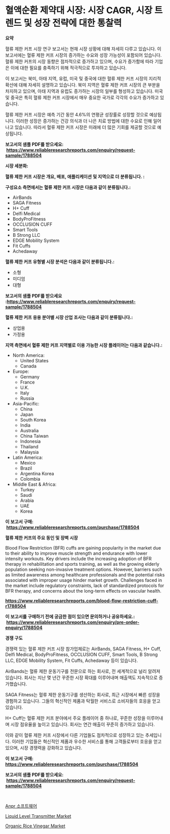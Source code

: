 <p><h1>혈액순환 제약대 시장: 시장 CAGR, 시장 트렌드 및 성장 전략에 대한 통찰력</h1></p><p><strong>요약</strong></p>
<p><p>혈류 제한 커프 시장 연구 보고서는 현재 시장 상황에 대해 자세히 다루고 있습니다. 이 보고서에는 혈류 제한 커프 시장의 증가하는 수요와 성장 가능성이 포함되어 있습니다. 혈류 제한 커프의 시장 동향은 점차적으로 증가하고 있으며, 수요가 증가함에 따라 기업은 이에 대한 필요를 충족하기 위해 적극적으로 투자하고 있습니다.</p><p>이 보고서는 북미, 아태 지역, 유럽, 미국 및 중국에 대한 혈류 제한 커프 시장의 지리적 확산에 대해 자세히 설명하고 있습니다. 북미 지역은 혈류 제한 커프 시장의 큰 부분을 차지하고 있으며, 아태 지역과 유럽도 증가하는 시장의 일부를 형성하고 있습니다. 미국 및 중국은 특히 혈류 제한 커프 시장에서 매우 중요한 국가로 각각의 수요가 증가하고 있습니다.</p><p>혈류 제한 커프 시장은 예측 기간 동안 4.6%의 연평균 성장률로 성장할 것으로 예상됩니다. 이러한 성장은 증가하는 건강 의식과 더 나은 치료 방법에 대한 수요로 인해 일어나고 있습니다. 따라서 혈류 제한 커프 시장은 미래에 더 많은 기회를 제공할 것으로 예상됩니다.</p></p>
<p><strong>보고서의 샘플 PDF를 받으세요: &nbsp;<a href="https://www.reliableresearchreports.com/enquiry/request-sample/1788504">https://www.reliableresearchreports.com/enquiry/request-sample/1788504</a></strong></p>
<p><strong>시장 세분화:</strong></p>
<p><strong> 혈류 제한 커프 시장은 개요, 배포, 애플리케이션 및 지역으로 더 분류됩니다. :</strong></p>
<p><strong>구성요소 측면에서는 혈류 제한 커프 시장은 다음과 같이 분류됩니다.:</strong></p>
<p><ul><li>AirBands</li><li>SAGA Fitness</li><li>H+ Cuff</li><li>Delfi Medical</li><li>BodyProFitness</li><li>OCCLUSION CUFF</li><li>Smart Tools</li><li>B Strong LLC</li><li>EDGE Mobility System</li><li>Fit Cuffs</li><li>Achedaway</li></ul></p>
<p><strong> 혈류 제한 커프 유형별 시장 분석은 다음과 같이 분류됩니다.:</strong></p>
<p><ul><li>소형</li><li>미디엄</li><li>대형</li></ul></p>
<p><strong>보고서의 샘플 PDF를 받으세요 :<a href="https://www.reliableresearchreports.com/enquiry/request-sample/1788504">https://www.reliableresearchreports.com/enquiry/request-sample/1788504</a></strong></p>
<p><strong> 혈류 제한 커프 응용 분야별 시장 산업 조사는 다음과 같이 분류됩니다.:</strong></p>
<p><ul><li>상업용</li><li>가정용</li></ul></p>
<p><strong>지역 측면에서 혈류 제한 커프 지역별로 이용 가능한 시장 플레이어는 다음과 같습니다.:</strong></p>
<p><ul>
    <li>
        North America:
        <ul>
            <li>United States</li>
            <li>Canada</li>
        </ul>
    </li>
    <li>
        Europe:
        <ul>
            <li>Germany</li>
            <li>France</li>
            <li>U.K.</li>
            <li>Italy</li>
            <li>Russia</li>
        </ul>
    </li>
    <li>
        Asia-Pacific:
        <ul>
            <li>China</li>
            <li>Japan</li>
            <li>South Korea</li>
            <li>India</li>
            <li>Australia</li>
            <li>China Taiwan</li>
            <li>Indonesia</li>
            <li>Thailand</li>
            <li>Malaysia</li>
        </ul>
    </li>
    <li>
        Latin America:
        <ul>
            <li>Mexico</li>
            <li>Brazil</li>
            <li>Argentina Korea</li>
            <li>Colombia</li>
        </ul>
    </li>
    <li>
        Middle East & Africa:
        <ul>
            <li>Turkey</li>
            <li>Saudi</li>
            <li>Arabia</li>
            <li>UAE</li>
            <li>Korea</li>
        </ul>
    </li>
    </ul></p>
<p><strong>이 보고서 구매: &nbsp;<a href="https://www.reliableresearchreports.com/purchase/1788504">https://www.reliableresearchreports.com/purchase/1788504</a></strong></p>
<p><strong>혈류 제한 커프의 주요 동인 및 장벽 시장</strong></p>
<p><p>Blood Flow Restriction (BFR) cuffs are gaining popularity in the market due to their ability to improve muscle strength and endurance with lower intensity workouts. Key drivers include the increasing adoption of BFR therapy in rehabilitation and sports training, as well as the growing elderly population seeking non-invasive treatment options. However, barriers such as limited awareness among healthcare professionals and the potential risks associated with improper usage hinder market growth. Challenges faced in the market include regulatory constraints, lack of standardized protocols for BFR therapy, and concerns about the long-term effects on vascular health.</p></p>
<p><strong><a href="https://www.reliableresearchreports.com/blood-flow-restriction-cuff-r1788504">https://www.reliableresearchreports.com/blood-flow-restriction-cuff-r1788504</a></strong></p>
<p><strong>이 보고서를 구매하기 전에 궁금한 점이 있으면 문의하거나 공유하세요.: &nbsp;<a href="https://www.reliableresearchreports.com/enquiry/pre-order-enquiry/1788504">https://www.reliableresearchreports.com/enquiry/pre-order-enquiry/1788504</a></strong></p>
<p><strong>경쟁 구도</strong></p>
<p><p>경쟁력 있는 혈류 제한 커프 시장 참가업체로는 AirBands, SAGA Fitness, H+ Cuff, Delfi Medical, BodyProFitness, OCCLUSION CUFF, Smart Tools, B Strong LLC, EDGE Mobility System, Fit Cuffs, Achedaway 등이 있습니다. </p><p>AirBands는 혈류 제한 운동기구를 전문으로 하는 회사로, 전 세계적으로 널리 알려져 있습니다. 회사는 지난 몇 년간 꾸준한 시장 확대를 이루어내며 매출액도 지속적으로 증가했습니다. </p><p>SAGA Fitness는 혈류 제한 운동기구를 생산하는 회사로, 최근 시장에서 빠른 성장을 경험하고 있습니다. 그들의 혁신적인 제품과 탁월한 서비스로 소비자들의 호응을 얻고 있습니다. </p><p>H+ Cuff는 혈류 제한 커프 분야에서 주요 플레이어 중 하나로, 꾸준한 성장을 이루어내며 시장 점유율을 높이고 있습니다. 회사는 연간 매출이 꾸준히 증가하고 있습니다. </p><p>이와 같이 혈류 제한 커프 시장에서 다른 기업들도 점차적으로 성장하고 있는 추세입니다. 이러한 기업들은 혁신적인 제품과 우수한 서비스를 통해 고객들로부터 호응을 얻고 있으며, 시장 경쟁력을 강화하고 있습니다.</p></p>
<p><strong>이 보고서 구매: &nbsp; <a href="https://www.reliableresearchreports.com/purchase/1788504">https://www.reliableresearchreports.com/purchase/1788504</a></strong></p>
<p><strong>보고서의 샘플 PDF를 받으세요: &nbsp;<a href="https://www.reliableresearchreports.com/enquiry/request-sample/1788504">https://www.reliableresearchreports.com/enquiry/request-sample/1788504</a></strong><strong></strong></p>
<p>&nbsp;</p>
<p><p><a href="https://github.com/trmesnao7959541/Market-Research-Report-List-1/blob/main/997371826382.md">Anpr 소프트웨어</a></p><p><a href="https://github.com/PeterParrish5/Market-Research-Report-List-4/blob/main/liquid-level-transmitter-market.md">Liquid Level Transmitter Market</a></p><p><a href="https://fuschia-pecorino-a6d.notion.site/Organic-Rice-Vinegar-Market-Research-Report-Its-History-and-Forecast-2024-to-2031-85d04a5da4b24363847fc7da547623c6">Organic Rice Vinegar Market</a></p></p>